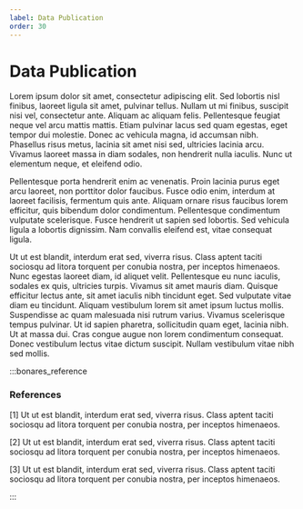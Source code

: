 ```yaml
---
label: Data Publication
order: 30
---
```


# Data Publication

Lorem ipsum dolor sit amet, consectetur adipiscing elit. Sed lobortis nisl finibus, laoreet ligula sit amet, pulvinar tellus. Nullam ut mi finibus, suscipit nisi vel, consectetur ante. Aliquam ac aliquam felis. Pellentesque feugiat neque vel arcu mattis mattis. Etiam pulvinar lacus sed quam egestas, eget tempor dui molestie. Donec ac vehicula magna, id accumsan nibh. Phasellus risus metus, lacinia sit amet nisi sed, ultricies lacinia arcu. Vivamus laoreet massa in diam sodales, non hendrerit nulla iaculis. Nunc ut elementum neque, et eleifend odio.

Pellentesque porta hendrerit enim ac venenatis. Proin lacinia purus eget arcu laoreet, non porttitor dolor faucibus. Fusce odio enim, interdum at laoreet facilisis, fermentum quis ante. Aliquam ornare risus faucibus lorem efficitur, quis bibendum dolor condimentum. Pellentesque condimentum vulputate scelerisque. Fusce hendrerit ut sapien sed lobortis. Sed vehicula ligula a lobortis dignissim. Nam convallis eleifend est, vitae consequat ligula.

Ut ut est blandit, interdum erat sed, viverra risus. Class aptent taciti sociosqu ad litora torquent per conubia nostra, per inceptos himenaeos. Nunc egestas laoreet diam, id aliquet velit. Pellentesque eu nunc iaculis, sodales ex quis, ultricies turpis. Vivamus sit amet mauris diam. Quisque efficitur lectus ante, sit amet iaculis nibh tincidunt eget. Sed vulputate vitae diam eu tincidunt. Aliquam vestibulum lorem sit amet ipsum luctus mollis. Suspendisse ac quam malesuada nisi rutrum varius. Vivamus scelerisque tempus pulvinar. Ut id sapien pharetra, sollicitudin quam eget, lacinia nibh. Ut at massa dui. Cras congue augue non lorem condimentum consequat. Donec vestibulum lectus vitae dictum suscipit. Nullam vestibulum vitae nibh sed mollis.

:::bonares_reference

### References

[1] Ut ut est blandit, interdum erat sed, viverra risus. Class aptent taciti sociosqu ad litora torquent per conubia nostra, per inceptos himenaeos.

[2] Ut ut est blandit, interdum erat sed, viverra risus. Class aptent taciti sociosqu ad litora torquent per conubia nostra, per inceptos himenaeos.

[3] Ut ut est blandit, interdum erat sed, viverra risus. Class aptent taciti sociosqu ad litora torquent per conubia nostra, per inceptos himenaeos.

:::